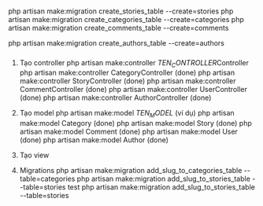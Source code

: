 ####
php artisan make:migration create_stories_table --create=stories
php artisan make:migration create_categories_table --create=categories
php artisan make:migration create_comments_table --create=comments

php artisan make:migration create_authors_table --create=authors
### 
1. Tạo controller
php artisan make:controller $TEN_CONTROLLER$Controller
php artisan make:controller CategoryController (done)
php artisan make:controller StoryController (done)
php artisan make:controller CommentController (done)
php artisan make:controller UserController (done)
php artisan make:controller AuthorController (done)


2. Tạo model
php artisan make:model $TEN_MODEL$ (ví dụ)
php artisan make:model Category (done)
php artisan make:model Story (done)
php artisan make:model Comment (done)
php artisan make:model User (done)
php artisan make:model Author (done)
3. Tạo view

4. Migrations
php artisan make:migration add_slug_to_categories_table --table=categories
php artisan make:migration add_slug_to_stories_table --table=stories
test
php artisan make:migration add_slug_to_stories_table --table=stories
